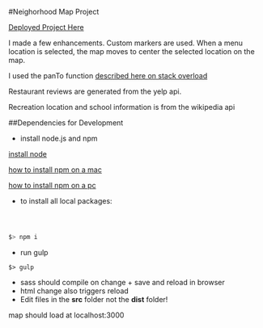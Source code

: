 #Neighorhood Map Project

[Deployed Project Here](http://andrewtdunn.com/_fortgreenemap/)

 I made a few enhancements. Custom markers are used. When a menu location is selected, the map moves to center the selected location on the map.


I used the panTo function [described here on stack overload](http://stackoverflow.com/questions/9335150/slow-down-google-panto-function/31203045)


Restaurant reviews are generated from the yelp api.


Recreation location and school information is from the wikipedia api


##Dependencies for Development

- install node.js and npm

[install node](https://nodejs.org/en/)


[how to install npm on a mac](http://blog.teamtreehouse.com/install-node-js-npm-mac)


[how to install npm on a pc](http://blog.teamtreehouse.com/install-node-js-npm-windows)



- to install all local packages:
```bash



$> npm i


```
- run gulp
```
$> gulp
```
- sass should compile on change + save and reload in browser
- html change also triggers reload
- Edit files in the **src** folder not the **dist** folder!

map should load at localhost:3000


